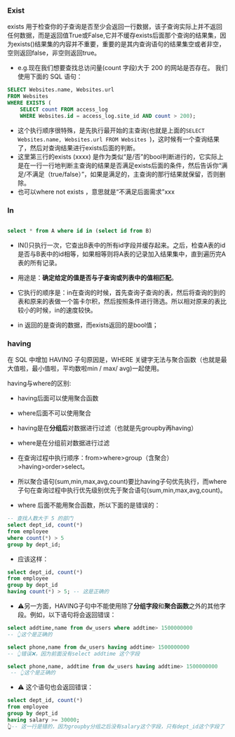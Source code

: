 
### Exist 
exists 用于检查你的子查询是否至少会返回一行数据，该子查询实际上并不返回任何数据，而是返回值True或False,它并不缓存exists后面那个查询的结果集，因为exists()结果集的内容并不重要，重要的是其内查询语句的结果集空或者非空，空则返回false，非空则返回true。
- e.g.现在我们想要查找总访问量(count 字段)大于 200 的网站是否存在。
我们使用下面的 SQL 语句：

```SQL
SELECT Websites.name, Websites.url 
FROM Websites 
WHERE EXISTS (
    SELECT count FROM access_log 
    WHERE Websites.id = access_log.site_id AND count > 200);
```

- 这个执行顺序很特殊，是先执行最开始的主查询(也就是上面的`SELECT Websites.name, Websites.url FROM Websites `)，这时候有一个查询结果了，然后对查询结果进行exists后面的判断。
- 这里第三行的exists (xxxx) 是作为类似“是/否”的bool判断进行的，它实际上是在一行一行地判断主查询的结果是否满足exists后面的条件，然后告诉你“满足/不满足（true/false）”，如果是满足的，主查询的那行结果就保留，否则删除。
- 也可以where not exists ，意思就是“不满足后面需求”xxx


### In  

```SQL

select * from A where id in (select id from B)
```
- IN()只执行一次，它查出B表中的所有id字段并缓存起来。之后，检查A表的id是否与B表中的id相等，如果相等则将A表的记录加入结果集中，直到遍历完A表的所有记录。
  
- 用途是：**确定给定的值是否与子查询或列表中的值相匹配**。
- 它执行的顺序是：in在查询的时候，首先查询子查询的表，然后将查询的到的表和原来的表做一个笛卡尔积，然后按照条件进行筛选。所以相对原来的表比较小的时候，in的速度较快。
- in 返回的是查询的数据，而exists返回的是bool值；



### having

在 SQL 中增加 HAVING 子句原因是，WHERE 关键字无法与聚合函数（也就是最大值啦，最小值啦，平均数啦min / max/ avg)一起使用。


having与where的区别:
- having后面可以使用聚合函数
- where后面不可以使用聚合
- having是在**分组后**对数据进行过滤（也就是先groupby再having）
- where是在分组前对数据进行过滤



- 在查询过程中执行顺序：from>where>group（含聚合）>having>order>select。

- 所以聚合语句(sum,min,max,avg,count)要比having子句优先执行，而where子句在查询过程中执行优先级别优先于聚合语句(sum,min,max,avg,count)。

- where 后面不能用聚合函数，所以下面的是错误的：
```SQL
-- 查找人数大于 5 的部门
select dept_id, count(*)
from employee
where count(*) > 5
group by dept_id;
```

- 应该这样：

```SQL 
select dept_id, count(*)
from employee
group by dept_id
having count(*) > 5; -- 这是正确的
```

- ⚠️另一方面，HAVING子句中不能使用除了**分组字段**和**聚合函数**之外的其他字段。例如，以下语句将会返回错误：

```SQL 
select addtime,name from dw_users where addtime> 1500000000 
-- 👆这个是正确的

select phone,name from dw_users having addtime> 1500000000  
-- 👆错误❌，因为前面没有select addtime 这个字段

select phone,name, addtime from dw_users having addtime> 1500000000  
 -- 👆这个是正确的

```

- ⚠️ 这个语句也会返回错误：

```SQL
select dept_id, count(*)
from employee
group by dept_id
having salary >= 30000; 
👆-- 这一行是错的，因为groupby分组之后没有salary这个字段，只有dept_id这个字段了
```